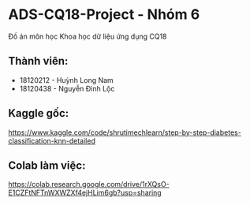 # ADS-CQ18-Project - Nhóm 6
Đồ án môn học Khoa học dữ liệu ứng dụng CQ18

## Thành viên:

- 18120212 - Huỳnh Long Nam
- 18120438 - Nguyễn Đình Lộc

## Kaggle gốc:

https://www.kaggle.com/code/shrutimechlearn/step-by-step-diabetes-classification-knn-detailed

## Colab làm việc:

https://colab.research.google.com/drive/1rXQsO-E1CZFtNFTnWXWZXf4ejHLim6gb?usp=sharing

